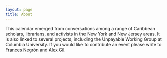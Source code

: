 ```yaml
---
layout: page
title: About
---
```


<p class="message">This calendar emerged from conversations among a range of Caribbean scholars, librarians, and activists in the New York and New Jersey areas. It is also linked to several projects, including the Unpayable Working Group at Columbia University. If you would like to contribute an event please write to <a href="mailto:bikbaporub@aol.com">Frances Negrón</a> and <a href="mailto:agil@columbia.edu">Alex Gil</a>.</p>

